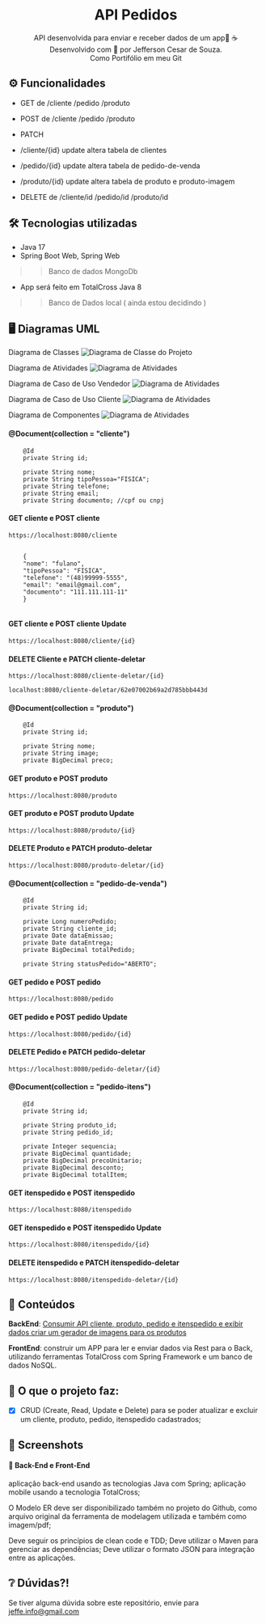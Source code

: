 <div align="center">
  <h1>API Pedidos</h1>
  <p>
	  API desenvolvida  para enviar e receber dados de um app🤿 ☕ <br>
	  Desenvolvido com 💙 por Jefferson Cesar de Souza.<br>
	  Como Portifólio em meu Git
  </p>
</div>

## ⚙️ Funcionalidades 

- GET de 	/cliente 
			/pedido
			/produto 
	

- POST de 	/cliente 
			/pedido 
			/produto 

- PATCH 
* /cliente/{id} 
		update altera tabela de clientes
	
* /pedido/{id}
 		update altera tabela de pedido-de-venda
 		
 * /produto/{id}
 		update altera tabela de produto e produto-imagem
  		
 		
		
- DELETE de 	/cliente/id
 				/pedido/id 
 				/produto/id 



## 🛠️ Tecnologias utilizadas

- Java 17
- Spring Boot Web, Spring Web
>> Banco de dados MongoDb

- App será feito em TotalCross Java 8

>> Banco de Dados local ( ainda estou decidindo )



## 🖥️ Diagramas UML

Diagrama de Classes
![Diagrama de Classe do Projeto](DiagramaDeClasse/PedidoVendaDiagram.jpg)



Diagrama de Atividades
![Diagrama de Atividades](DiagramaDeClasse/PedidoVendaDiagramAtividades.jpg)



Diagrama de Caso de Uso Vendedor
![Diagrama de Atividades](DiagramaDeClasse/PedidoVendaDiagramCasoDeUso.jpg)



Diagrama de Caso de Uso Cliente
![Diagrama de Atividades](DiagramaDeClasse/PedidoVendaDiagramCliente.jpg)



Diagrama de Componentes
![Diagrama de Atividades](DiagramaDeClasse/PedidoVendaDiagramComponentes.jpg)



#### @Document(collection = "cliente")
````
	@Id
	private String id;
	
	private String nome;
	private String tipoPessoa="FISICA";
	private String telefone;
	private String email;
	private String documento; //cpf ou cnpj

````

#### GET cliente e POST cliente
````
https://localhost:8080/cliente


    {
    "nome": "fulano", 
    "tipoPessoa": "FISICA", 
    "telefone": "(48)99999-5555", 
    "email": "email@gmail.com",
    "documento": "111.111.111-11"
    }
    

````

#### GET cliente e POST cliente Update
````
https://localhost:8080/cliente/{id}
````

#### DELETE Cliente e PATCH cliente-deletar
````
https://localhost:8080/cliente-deletar/{id}

localhost:8080/cliente-deletar/62e07002b69a2d785bbb443d

````


#### @Document(collection = "produto")
````
	@Id
	private String id;
	
	private String nome;
	private String image;
	private BigDecimal preco;

````

#### GET produto e POST produto
````
https://localhost:8080/produto
````

#### GET produto e POST produto Update

````
https://localhost:8080/produto/{id}
````

#### DELETE Produto e PATCH produto-deletar
````
https://localhost:8080/produto-deletar/{id}
````



#### @Document(collection = "pedido-de-venda")
````
	@Id
	private String id;
	
	private Long numeroPedido;
	private String cliente_id;
	private Date dataEmissao;
	private Date dataEntrega;
	private BigDecimal totalPedido;
	
	private String statusPedido="ABERTO";

````

#### GET pedido e POST pedido
````
https://localhost:8080/pedido
````

#### GET pedido e POST pedido Update
````
https://localhost:8080/pedido/{id}
````

#### DELETE Pedido e PATCH pedido-deletar
````
https://localhost:8080/pedido-deletar/{id}
````



#### @Document(collection = "pedido-itens")
````
	@Id
	private String id;
	
	private String produto_id;
	private String pedido_id;
	
	private Integer sequencia;
	private BigDecimal quantidade;
	private BigDecimal precoUnitario;
	private BigDecimal desconto;
	private BigDecimal totalItem;

````



#### GET itenspedido e POST itenspedido
````
https://localhost:8080/itenspedido
````

#### GET itenspedido e POST itenspedido Update
````
https://localhost:8080/itenspedido/{id}
````

#### DELETE itenspedido e PATCH itenspedido-deletar
````
https://localhost:8080/itenspedido-deletar/{id}
````



## 📒 Conteúdos  

**BackEnd**: [Consumir API cliente, produto, pedido e itenspedido e exibir dados criar um gerador de imagens para os produtos](https://github.com/JeffeDev)

**FrontEnd**: construir um APP para ler e enviar dados via Rest para o Back, utilizando ferramentas TotalCross com Spring Framework e um banco de dados NoSQL.




## 🎯 O que o projeto faz:
  - [X] CRUD (Create, Read, Update e Delete) para se poder atualizar e excluir 
  		um cliente, produto, pedido, itenspedido cadastrados;



## 📸 Screenshots
####  📌 Back-End e Front-End 
aplicação back-end usando as tecnologias Java com Spring;
aplicação mobile usando a tecnologia TotalCross;

O Modelo ER deve ser disponibilizado também no projeto do Github, 
como arquivo original da ferramenta de modelagem utilizada e também como imagem/pdf;

Deve seguir os princípios de clean code e TDD;
Deve utilizar o Maven para gerenciar as dependências;
Deve utilizar o formato JSON para integração entre as aplicações.


## ❔ Dúvidas?!
Se tiver alguma dúvida sobre este repositório, envie para jeffe.info@gmail.com





